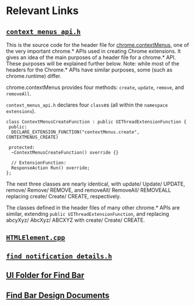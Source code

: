 # Relevant Links

## [`context_menus_api.h`](https://cs.chromium.org/chromium/src/chrome/browser/extensions/api/context_menus/context_menus_api.h?sq=package:chromium)
This is the source code for the header file for [chrome.contextMenus](https://cs.chromium.org/chromium/src/chrome/browser/extensions/api/context_menus/context_menus_api.h?sq=package:chromium), one of the very important chrome.* APIs used in creating Chrome extensions. It gives an idea of the main purposes of a header file for a chrome.* API. These purposes will be explained further below. Note: while most of the headers for the Chrome.* APIs have similar purposes, some (such as chrome.runtime) differ.

chrome.contextMenus provides four methods: `create`, `update`, `remove`, and `removeAll`.

`context_menus_api.h` declares four `class`es (all within the `namespace` `extensions`).
```
class ContextMenusCreateFunction : public UIThreadExtensionFunction {
 public:
  DECLARE_EXTENSION_FUNCTION("contextMenus.create", CONTEXTMENUS_CREATE)

 protected:
  ~ContextMenusCreateFunction() override {}

  // ExtensionFunction:
  ResponseAction Run() override;
};
```
The next three classes are nearly identical, with update/ Update/ UPDATE, remove/ Remove/ REMOVE, and removeAll/ RemoveAll/ REMOVEALL replacing create/ Create/ CREATE, respectively.

The classes defined in the header files of many other chrome.* APIs are similar, extending `public UIThreadExtensionFunction`, and replacing abcyXyz/ AbcXyz/ ABCXYZ with create/ Create/ CREATE.

## [`HTMLElement.cpp`](https://cs.chromium.org/chromium/src/third_party/WebKit/Source/core/html/HTMLElement.cpp?sq=package:chromium)
## [`find_notification_details.h`](https://cs.chromium.org/chromium/src/chrome/browser/ui/find_bar/find_notification_details.h?q=FindNot&sq=package:chromium&l=10)
## [UI Folder for Find Bar](https://cs.chromium.org/chromium/src/chrome/browser/ui/find_bar/?q=FindNot&sq=package:chromium)
## [Find Bar Design Documents](https://www.chromium.org/developers/design-documents/find-bar)
